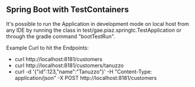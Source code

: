 
## Spring Boot with TestContainers

It's possible to run the Application in development mode on local host from any IDE 
by running the class in test/gae.piaz.springtc.TestApplication or through the gradle command "bootTestRun".

Example Curl to hit the Endpoints:

- curl http://localhost:8181/customers
- curl http://localhost:8181/customers/tanuzzo
- curl -d '{"id":123,"name":"Tanuzzo"}' -H "Content-Type: application/json" -X POST http://localhost:8181/customers
